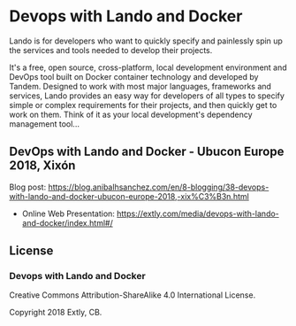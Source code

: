 # Devops with Lando and Docker

Lando is for developers who want to quickly specify and painlessly spin up the services and tools needed to develop their projects.

It's a free, open source, cross-platform, local development environment and DevOps tool built on Docker container technology and developed by Tandem. Designed to work with most major languages, frameworks and services, Lando provides an easy way for developers of all types to specify simple or complex requirements for their projects, and then quickly get to work on them. Think of it as your local development's dependency management tool...

## DevOps with Lando and Docker - Ubucon Europe 2018, Xixón

Blog post: https://blog.anibalhsanchez.com/en/8-blogging/38-devops-with-lando-and-docker-ubucon-europe-2018,-xix%C3%B3n.html

- Online Web Presentation: <https://extly.com/media/devops-with-lando-and-docker/index.html#/>

## License

### Devops with Lando and Docker

Creative Commons Attribution-ShareAlike 4.0 International License.

Copyright 2018 Extly, CB.
